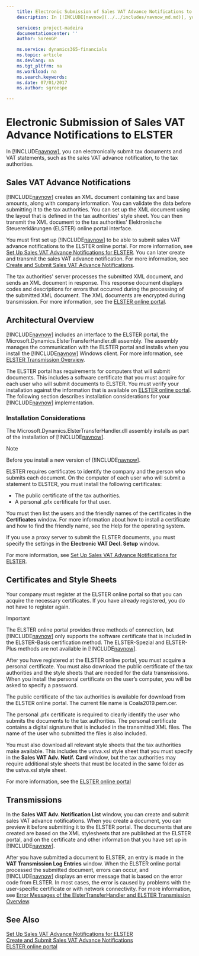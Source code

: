 ```yaml
---
    title: Electronic Submission of Sales VAT Advance Notifications to ELSTER
    description: In [!INCLUDE[navnow](../../includes/navnow_md.md)], you can electronically submit tax documents and VAT statements, such as the sales VAT advance notification, to the tax authorities.

    services: project-madeira 
    documentationcenter: ''
    author: SorenGP

    ms.service: dynamics365-financials
    ms.topic: article
    ms.devlang: na
    ms.tgt_pltfrm: na
    ms.workload: na
    ms.search.keywords:
    ms.date: 07/01/2017
    ms.author: sgroespe

---
```

# Electronic Submission of Sales VAT Advance Notifications to ELSTER
In [!INCLUDE[navnow](../../includes/navnow_md.md)], you can electronically submit tax documents and VAT statements, such as the sales VAT advance notification, to the tax authorities.  

## Sales VAT Advance Notifications  
[!INCLUDE[navnow](../../includes/navnow_md.md)] creates an XML document containing tax and base amounts, along with company information. You can validate the data before submitting it to the tax authorities. You can set up the XML document using the layout that is defined in the tax authorities' style sheet. You can then transmit the XML document to the tax authorities' Elektronische Steuererklärungen (ELSTER) online portal interface.  

You must first set up [!INCLUDE[navnow](../../includes/navnow_md.md)] to be able to submit sales VAT advance notifications to the ELSTER online portal. For more information, see [Set Up Sales VAT Advance Notifications for ELSTER](how-to-set-up-sales-vat-advance-notifications-for-elster.md). You can later create and transmit the sales VAT advance notification. For more information, see [Create and Submit Sales VAT Advance Notifications](how-to-create-and-submit-sales-vat-advance-notifications.md).

The tax authorities' server processes the submitted XML document, and sends an XML document in response. This response document displays codes and descriptions for errors that occurred during the processing of the submitted XML document. The XML documents are encrypted during transmission. For more information, see the [ELSTER online portal](http://go.microsoft.com/fwlink/?LinkId=155998).  

## Architectural Overview  
[!INCLUDE[navnow](../../includes/navnow_md.md)] includes an interface to the ELSTER portal, the Microsoft.Dynamics.ElsterTransferHandler.dll assembly. The assembly manages the communication with the ELSTER portal and installs when you install the [!INCLUDE[navnow](../../includes/navnow_md.md)] Windows client. For more information, see [ELSTER Transmission Overview](elster-transmission-overview.md).

The ELSTER portal has requirements for computers that will submit documents. This includes a software certificate that you must acquire for each user who will submit documents to ELSTER. You must verify your installation against the information that is available on [ELSTER online portal](http://go.microsoft.com/fwlink/?LinkId=155998). The following section describes installation considerations for your [!INCLUDE[navnow](../../includes/navnow_md.md)] implementation.  

### Installation Considerations  
The Microsoft.Dynamics.ElsterTransferHandler.dll assembly installs as part of the installation of [!INCLUDE[navnow](../../includes/navnow_md.md)].  

> [!NOTE]  
>  Before you install a new version of [!INCLUDE[navnow](../../includes/navnow_md.md)].  

ELSTER requires certificates to identify the company and the person who submits each document. On the computer of each user who will submit a statement to ELSTER, you must install the following certificates:  

- The public certificate of the tax authorities.  
- A personal .pfx certificate for that user.  

You must then list the users and the friendly names of the certificates in the **Certificates** window. For more information about how to install a certificate and how to find the friendly name, see the Help for the operating system.  

If you use a proxy server to submit the ELSTER documents, you must specify the settings in the **Electronic VAT Decl. Setup** window.  

For more information, see [Set Up Sales VAT Advance Notifications for ELSTER](how-to-set-up-sales-vat-advance-notifications-for-elster.md).  

## Certificates and Style Sheets  
Your company must register at the ELSTER online portal so that you can acquire the necessary certificates. If you have already registered, you do not have to register again.  

> [!IMPORTANT]  
> The ELSTER online portal provides three methods of connection, but [!INCLUDE[navnow](../../includes/navnow_md.md)] only supports the software certificate that is included in the ELSTER-Basis certification method. The ELSTER-Spezial and ELSTER-Plus methods are not available in [!INCLUDE[navnow](../../includes/navnow_md.md)].  

After you have registered at the ELSTER online portal, you must acquire a personal certificate. You must also download the public certificate of the tax authorities and the style sheets that are needed for the data transmissions. When you install the personal certificate on the user’s computer, you will be asked to specify a password.  

The public certificate of the tax authorities is available for download from the ELSTER online portal. The current file name is Coala2019.pem.cer.  

The personal .pfx certificate is required to clearly identify the user who submits the documents to the tax authorities. The personal certificate contains a digital signature that is included in the transmitted XML files. The name of the user who submitted the files is also included.  

You must also download all relevant style sheets that the tax authorities make available. This includes the ustva.xsl style sheet that you must specify in the **Sales VAT Adv. Notif. Card** window, but the tax authorities may require additional style sheets that must be located in the same folder as the ustva.xsl style sheet.  

For more information, see the [ELSTER online portal](http://go.microsoft.com/fwlink/?LinkId=155998)  

## Transmissions  
In the **Sales VAT Adv. Notification List** window, you can create and submit sales VAT advance notifications. When you create a document, you can preview it before submitting it to the ELSTER portal. The documents that are created are based on the XML stylesheets that are published at the ELSTER portal, and on the certificate and other information that you have set up in [!INCLUDE[navnow](../../includes/navnow_md.md)].  

After you have submitted a document to ELSTER, an entry is made in the **VAT Transmission Log Entries** window. When the ELSTER online portal processed the submitted document, errors can occur, and [!INCLUDE[navnow](../../includes/navnow_md.md)] displays an error message that is based on the error code from ELSTER. In most cases, the error is caused by problems with the user-specific certificate or with network connectivity. For more information, see [Error Messages of the ElsterTransferHandler and ELSTER Transmission Overview](error-messages-of-the-elstertransferhandler.md).

## See Also  
 [Set Up Sales VAT Advance Notifications for ELSTER](how-to-set-up-sales-vat-advance-notifications-for-elster.md)   
 [Create and Submit Sales VAT Advance Notifications](how-to-create-and-submit-sales-vat-advance-notifications.md)   
 [ELSTER online portal](http://go.microsoft.com/fwlink/?LinkId=155998)
